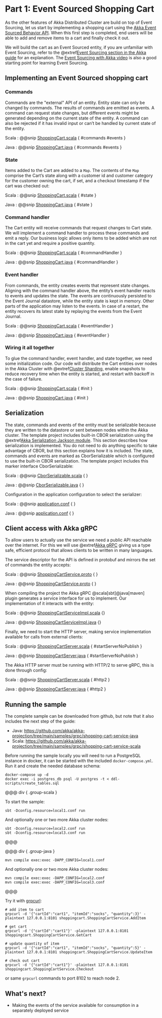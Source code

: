 # Part 1: Event Sourced Shopping Cart

As the other features of Akka Distributed Cluster are build on top of Event Sourcing, let us start by implementing a shopping
cart using the [Akka Event Sourced Behavior API](akka:typed/persistence.html). When this first step is completed, end users 
will be able to add and remove items to a cart and finally check it out.

We will build the cart as an Event Sourced entity, if you are unfamiliar with Event Sourcing, refer to the
@extref[Event Sourcing section in the Akka guide](akka-guide:concepts/event-sourcing.html) for an explanation. 
The [Event Sourcing with Akka video](https://akka.io/blog/news/2020/01/07/akka-event-sourcing-video) is also a good starting point for learning Event Sourcing.

## Implementing an Event Sourced shopping cart

### Commands

Commands are the "external" API of an entity. Entity state can only be changed by commands. The results of commands are emitted as events. A command can request state changes, but different events might be generated depending on the current state of the entity. A command can also be rejected if it has invalid input or can’t be handled by current state of the entity.

Scala
:  @@snip [ShoppingCart.scala](/samples/grpc/shopping-cart-service-scala/src/main/scala/shopping/cart/ShoppingCart.scala) { #commands #events }

Java
:  @@snip [ShoppingCart.java](/samples/grpc/shopping-cart-service-java/src/main/java/shopping/cart/ShoppingCart.java) { #commands #events }

### State

Items added to the Cart are added to a `Map`. The contents of the `Map` comprise the Cart’s state along with a customer id and customer category for the customer
owning the cart, if set, and a checkout timestamp if the cart was checked out:

Scala
:  @@snip [ShoppingCart.scala](/samples/grpc/shopping-cart-service-scala/src/main/scala/shopping/cart/ShoppingCart.scala) { #state }

Java
:  @@snip [ShoppingCart.java](/samples/grpc/shopping-cart-service-java/src/main/java/shopping/cart/ShoppingCart.java) { #state }


### Command handler

The Cart entity will receive commands that request changes to Cart state. We will implement a command handler to process these commands and emit a reply. Our business logic allows only items to be added which are not in the cart yet and require a positive quantity.


Scala
:  @@snip [ShoppingCart.scala](/samples/grpc/shopping-cart-service-scala/src/main/scala/shopping/cart/ShoppingCart.scala) { #commandHandler }

Java
:  @@snip [ShoppingCart.java](/samples/grpc/shopping-cart-service-java/src/main/java/shopping/cart/ShoppingCart.java) { #commandHandler }


### Event handler

From commands, the entity creates events that represent state changes. Aligning with the command handler above, the entity’s event handler reacts to events and updates the state. The events are continuously persisted to the Event Journal datastore, while the entity state is kept in memory. Other parts of the application may listen to the events. In case of a restart, the entity recovers its latest state by replaying the events from the Event Journal.


Scala
:  @@snip [ShoppingCart.scala](/samples/grpc/shopping-cart-service-scala/src/main/scala/shopping/cart/ShoppingCart.scala) { #eventHandler }

Java
:  @@snip [ShoppingCart.java](/samples/grpc/shopping-cart-service-java/src/main/java/shopping/cart/ShoppingCart.java) { #eventHandler }


### Wiring it all together

To glue the command handler, event handler, and state together, we need some initialization code. Our code will distribute the Cart entities over nodes in the Akka Cluster with @extref[Cluster Sharding](akka:typed/cluster-sharding.html), enable snapshots to reduce recovery time when the entity is started, and restart with backoff in the case of failure.

Scala
:  @@snip [ShoppingCart.scala](/samples/grpc/shopping-cart-service-scala/src/main/scala/shopping/cart/ShoppingCart.scala) { #init }

Java
:  @@snip [ShoppingCart.java](/samples/grpc/shopping-cart-service-java/src/main/java/shopping/cart/ShoppingCart.java) { #init }


## Serialization

The state, commands and events of the entity must be serializable because they are written to the datastore or sent between nodes within the Akka cluster. The template project includes built-in CBOR serialization using the @extref[Akka Serialization Jackson module](akka:serialization-jackson.html). This section describes how serialization is implemented. You do not need to do anything specific to take advantage of CBOR, but this section explains how it is included.
The state, commands and events are marked as CborSerializable which is configured to use the built-in CBOR serialization. The template project includes this marker interface CborSerializable:

Scala
:  @@snip [CborSerializable.scala](/samples/grpc/shopping-cart-service-scala/src/main/scala/shopping/cart/CborSerializable.scala) { }

Java
:  @@snip [CborSerializable.java](/samples/grpc/shopping-cart-service-java/src/main/java/shopping/cart/CborSerializable.java) { }

Configuration in the application configuration to select the serializer:

Scala
:  @@snip [application.conf](/samples/grpc/shopping-cart-service-scala/src/main/resources/serialization.conf) { }

Java
:  @@snip [application.conf](/samples/grpc/shopping-cart-service-java/src/main/resources/serialization.conf) { }

## Client access with Akka gRPC

To allow users to actually use the service we need a public API reachable over the internet. For this we will use @extref[Akka gRPC](akka-grpc:)
giving us a type safe, efficient protocol that allows clients to be written in many languages.

The service descriptor for the API is defined in protobuf and mirrors the set of commands the entity accepts:

Scala
:  @@snip [ShoppingCartService.proto](/samples/grpc/shopping-cart-service-scala/src/main/protobuf/ShoppingCartService.proto) { }

Java
:  @@snip [ShoppingCartService.proto](/samples/grpc/shopping-cart-service-java/src/main/protobuf/ShoppingCartService.proto) { }

When compiling the project the Akka gRPC @scala[sbt]@java[maven] plugin generates a service interface for us to implement.
Our implementation of it interacts with the entity:

Scala
:  @@snip [ShoppingCartServiceImpl.scala](/samples/grpc/shopping-cart-service-scala/src/main/scala/shopping/cart/ShoppingCartServiceImpl.scala) {}

Java
:  @@snip [ShoppingCartServiceImpl.java](/samples/grpc/shopping-cart-service-java/src/main/java/shopping/cart/ShoppingCartServiceImpl.java) {}

Finally, we need to start the HTTP server, making service implementation available for calls from external clients:

Scala
:  @@snip [ShoppingCartServer.scala](/samples/grpc/shopping-cart-service-scala/src/main/scala/shopping/cart/ShoppingCartServer.scala) { #startServerNoPublish }

Java
:  @@snip [ShoppingCartServer.java](/samples/grpc/shopping-cart-service-java/src/main/java/shopping/cart/ShoppingCartServer.java) { #startServerNoPublish }

The Akka HTTP server must be running with HTTP/2 to serve gRPC, this is done through config:

Scala
:  @@snip [ShoppingCartServer.scala](/samples/grpc/shopping-cart-service-scala/src/main/resources/grpc.conf) { #http2 }

Java
:  @@snip [ShoppingCartServer.java](/samples/grpc/shopping-cart-service-java/src/main/resources/grpc.conf) { #http2 }


## Running the sample

The complete sample can be downloaded from github, but note that it also includes the next step of the guide:

  * Java: https://github.com/akka/akka-projection/tree/main/samples/grpc/shopping-cart-service-java
  * Scala: https://github.com/akka/akka-projection/tree/main/samples/grpc/shopping-cart-service-scala

Before running the sample locally you will need to run a PostgreSQL instance in docker, it can be started with the included
`docker-compose.yml`. Run it and create the needed database schema:

```shell
docker-compose up -d
docker exec -i postgres_db psql -U postgres -t < ddl-scripts/create_tables.sql
```

@@@ div { .group-scala }

To start the sample:

```shell
sbt -Dconfig.resource=local1.conf run
```

And optionally one or two more Akka cluster nodes:

```shell
sbt -Dconfig.resource=local2.conf run
sbt -Dconfig.resource=local3.conf run
```

@@@

@@@ div { .group-java }

```shell
mvn compile exec:exec -DAPP_CONFIG=local1.conf
```

And optionally one or two more Akka cluster nodes:
```shell
mvn compile exec:exec -DAPP_CONFIG=local2.conf
mvn compile exec:exec -DAPP_CONFIG=local3.conf
```

@@@

Try it with [grpcurl](https://github.com/fullstorydev/grpcurl):

```shell
# add item to cart
grpcurl -d '{"cartId":"cart1", "itemId":"socks", "quantity":3}' -plaintext 127.0.0.1:8101 shoppingcart.ShoppingCartService.AddItem

# get cart
grpcurl -d '{"cartId":"cart1"}' -plaintext 127.0.0.1:8101 shoppingcart.ShoppingCartService.GetCart

# update quantity of item
grpcurl -d '{"cartId":"cart1", "itemId":"socks", "quantity":5}' -plaintext 127.0.0.1:8101 shoppingcart.ShoppingCartService.UpdateItem

# check out cart
grpcurl -d '{"cartId":"cart1"}' -plaintext 127.0.0.1:8101 shoppingcart.ShoppingCartService.Checkout
```

or same `grpcurl` commands to port 8102 to reach node 2.

## What's next?

 * Making the events of the service available for consumption in a separately deployed service